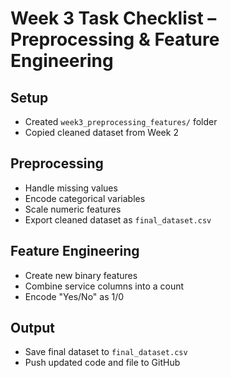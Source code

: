 #  Week 3 Task Checklist – Preprocessing & Feature Engineering

##  Setup
-  Created `week3_preprocessing_features/` folder 
-  Copied cleaned dataset from Week 2

##  Preprocessing
-  Handle missing values
-  Encode categorical variables
-  Scale numeric features
-  Export cleaned dataset as `final_dataset.csv`

##  Feature Engineering
-  Create new binary features
-  Combine service columns into a count
-  Encode "Yes/No" as 1/0

##  Output
-  Save final dataset to `final_dataset.csv`
-  Push updated code and file to GitHub
